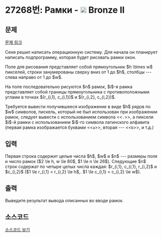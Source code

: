 # 27268번: Рамки - <img src="https://static.solved.ac/tier_small/4.svg" style="height:20px" /> Bronze II

<!-- performance -->

<!-- 문제 제출 후 깃허브에 푸시를 했을 때 제출한 코드의 성능이 입력될 공간입니다.-->

<!-- end -->

## 문제

[문제 링크](https://boj.kr/27268)


<p>Сеня решил написать операционную систему. Для начала он планирует написать подпрограмму, которая будет рисовать рамки окон.</p>

<p>Поле для рисования представляет собой прямоугольник $h \times w$ пикселей, строки занумерованы сверху вниз от 1 до $h$, столбцы --- слева направо от 1 до $w$.</p>

<p>На поле последовательно рисуются $n$ рамок, $i$-я рамка представляет собой границы прямоугольника с противоположными углами в точках $(r_{i,1}, c_{i,1})$ и $(r_{i,2}, c_{i,2})$. </p>

<p>Требуется вывести получившееся изображение в виде $h$ рядов по $w$ символов, пискель, который не был использован при изображении рамок, следует вывести с использованием символа &lt;&lt;<code>.</code>&gt;&gt;, а пиксели $i$-й рамки с использованием $i$-го символа латинского алфавита (первая рамка изображается буквами &lt;&lt;<code>a</code>&gt;&gt;, вторая --- &lt;&lt;<code>b</code>&gt;&gt;, и т.д.)</p>



## 입력


<p>Первая строка содержит целые числа $h$, $w$ и $n$ --- размеры поля и число рамок ($2 \le h, w \le 80$, $1 \le n \le 26$). Следующие $n$ строк содержат по четыре целых числа каждая: $r_{i,1}, c_{i,1}, r_{i,2}$ и $c_{i,2}$ ($1 \le r_{i,1} &lt; r_{i,2} \le h$,. $1 \le c_{i,1} &lt; c_{i,2} \le w$).</p>



## 출력


<p>Выведите результат вывода описанных во вводе рамок.</p>



## 소스코드

[소스코드 보기](Рамки.py)